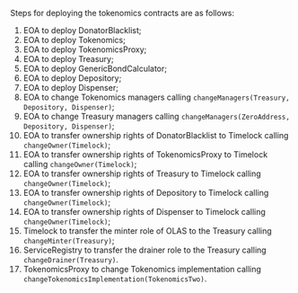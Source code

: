 Steps for deploying the tokenomics contracts are as follows:

1. EOA to deploy DonatorBlacklist;
2. EOA to deploy Tokenomics;
3. EOA to deploy TokenomicsProxy;
4. EOA to deploy Treasury;
5. EOA to deploy GenericBondCalculator;
6. EOA to deploy Depository;
7. EOA to deploy Dispenser;
8. EOA to change Tokenomics managers calling `changeManagers(Treasury, Depository, Dispenser)`;
9. EOA to change Treasury managers calling `changeManagers(ZeroAddress, Depository, Dispenser)`;
10. EOA to transfer ownership rights of DonatorBlacklist to Timelock calling `changeOwner(Timelock)`;
11. EOA to transfer ownership rights of TokenomicsProxy to Timelock calling `changeOwner(Timelock)`;
12. EOA to transfer ownership rights of Treasury to Timelock calling `changeOwner(Timelock)`;
13. EOA to transfer ownership rights of Depository to Timelock calling `changeOwner(Timelock)`;
14. EOA to transfer ownership rights of Dispenser to Timelock calling `changeOwner(Timelock)`;
15. Timelock to transfer the minter role of OLAS to the Treasury calling `changeMinter(Treasury)`;
16. ServiceRegistry to transfer the drainer role to the Treasury calling `changeDrainer(Treasury)`.
17. TokenomicsProxy to change Tokenomics implementation calling `changeTokenomicsImplementation(TokenomicsTwo)`.